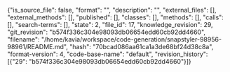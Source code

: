 {"is_source_file": false, "format": "", "description": "", "external_files": [], "external_methods": [], "published": [], "classes": [], "methods": [], "calls": [], "search-terms": [], "state": 2, "file_id": 17, "knowledge_revision": 29, "git_revision": "b574f336c304e98093db06654edd60cb92dd4660", "filename": "/home/kavia/workspace/code-generation/snapstyler-98956-98961/README.md", "hash": "70bcad086aa61ca1a3de68bf24d38c8a", "format-version": 4, "code-base-name": "default", "revision_history": [{"29": "b574f336c304e98093db06654edd60cb92dd4660"}]}